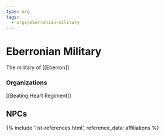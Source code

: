 ```yaml
---
type: org
tags:
  - orgs/eberronian-military
---
```


# Eberronian Military

The military of [[Eberron]]

### Organizations
[[Beating Heart Regiment]]

## NPCs
{% include 'list-references.html', reference_data: affiliations %}
